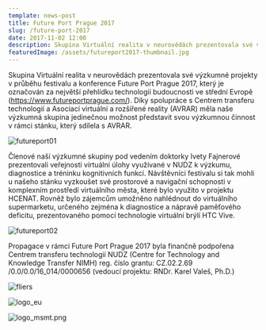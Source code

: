```yaml
---
template: news-post
title: Future Port Prague 2017
slug: /future-port-2017
date: 2017-11-02 12:00
description: Skupina Virtuální realita v neurovědách prezentovala své výzkumné projekty v průběhu festivalu a konference Future Port Prague 2017
featuredImage: /assets/futureport2017-thumbnail.jpg
---
```


Skupina Virtuální realita v neurovědách prezentovala své výzkumné projekty v průběhu festivalu a konference Future Port Prague 2017, který je označován za největší přehlídku technologií budoucnosti ve střední Evropě (https://www.futureportprague.com/). Díky spolupráce s Centrem transferu technologií a Asociací virtuální a rozšířené reality (AVRAR) měla naše výzkumná skupina jedinečnou možnost představit svou výzkumnou činnost v rámci stánku, který sdílela s AVRAR.

![futureport01](/assets/futureport01.jpg "futureport01")

Členové naší výzkumné skupiny pod vedením doktorky Ivety Fajnerové prezentovali veřejnosti virtuální úlohy využívané v NUDZ k výzkumu, diagnostice a tréninku kognitivních funkcí. Návštěvníci festivalu si tak mohli u našeho stánku vyzkoušet své prostorové a navigační schopnosti v komplexním prostředí virtuálního města, které bylo využito v projektu HCENAT. Rovněž bylo zájemcům umožněno nahlédnout do virtuálního supermarketu, určeného zejména k diagnostice a nápravě paměťového deficitu, prezentovaného pomocí technologie virtuální brýlí HTC Vive.

![futureport02](/assets/futureport02.jpg "futureport02")

Propagace v rámci Future Port Prague 2017 byla finančně podpořena Centrem transferu technologií NUDZ (Centre for Technology and Knowledge Transfer NIMH) reg. číslo grantu: CZ.02.2.69 /0.0/0.0/16_014/0000656 (vedoucí projektu: RNDr. Karel Valeš, Ph.D.) 

![fliers](/assets/fliers.jpg "fliers")

![logo_eu](/assets/logo_eu.png "logo_eu")

![logo_msmt.png](/assets/logo_msmt.png "logo_msmt")

